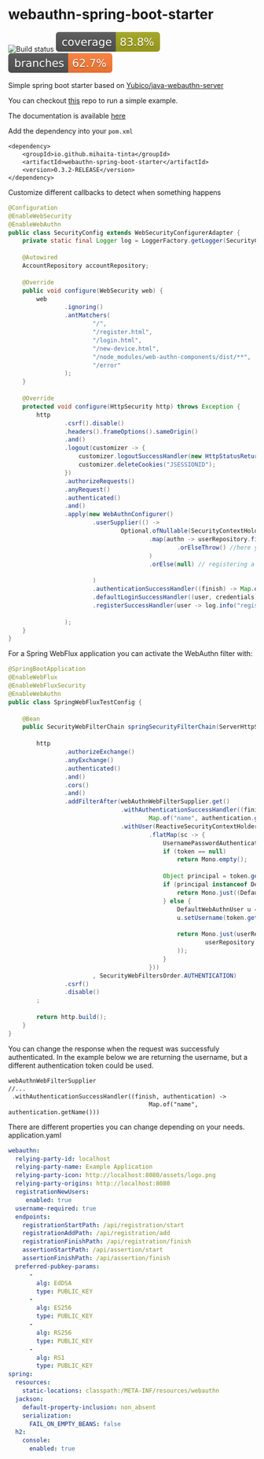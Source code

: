 # webauthn-spring-boot-starter
![Build status](https://github.com/mihaita-tinta/spring-boot-starter-webauthn/actions/workflows/maven.yml/badge.svg?branch=main)
![Code coverage](.github/badges/jacoco.svg)
![Code coverage](.github/badges/branches.svg)

Simple spring boot starter based on [Yubico/java-webauthn-server](https://github.com/Yubico/java-webauthn-server)

You can checkout [this](https://github.com/mihaita-tinta/spring-boot-starter-webauthn-demo) repo to run a simple example.

The documentation is available [here](https://webauthn-spring-boot-starter.glitch.me/)

Add the dependency into your `pom.xml`
```
<dependency>
    <groupId>io.github.mihaita-tinta</groupId>
    <artifactId>webauthn-spring-boot-starter</artifactId>
    <version>0.3.2-RELEASE</version>
</dependency>
```
Customize different callbacks to detect when something happens

```java
@Configuration
@EnableWebSecurity
@EnableWebAuthn
public class SecurityConfig extends WebSecurityConfigurerAdapter {
    private static final Logger log = LoggerFactory.getLogger(SecurityConfig.class);

    @Autowired
    AccountRepository accountRepository;

    @Override
    public void configure(WebSecurity web) {
        web
                .ignoring()
                .antMatchers(
                        "/",
                        "/register.html",
                        "/login.html",
                        "/new-device.html",
                        "/node_modules/web-authn-components/dist/**",
                        "/error"
                );
    }

    @Override
    protected void configure(HttpSecurity http) throws Exception {
        http
                .csrf().disable()
                .headers().frameOptions().sameOrigin()
                .and()
                .logout(customizer -> {
                    customizer.logoutSuccessHandler(new HttpStatusReturningLogoutSuccessHandler());
                    customizer.deleteCookies("JSESSIONID");
                })
                .authorizeRequests()
                .anyRequest()
                .authenticated()
                .and()
                .apply(new WebAuthnConfigurer()
                        .userSupplier(() ->
                                Optional.ofNullable(SecurityContextHolder.getContext().getAuthentication())
                                        .map(authn -> userRepository.findByUsername(authn.getName())
                                                .orElseThrow() //here you can migrate users in the webauthn user repository
                                        )
                                        .orElse(null) // registering a new user account for unauthenticated requests

                        )
                        .authenticationSuccessHandler((finish) -> Map.of("username", finish.getUser().getUsername()))
                        .defaultLoginSuccessHandler((user, credentials) -> log.info("login - user: {} with credentials: {}", user, credentials))
                        .registerSuccessHandler(user -> log.info("registerSuccessHandler - user: {}", user))

                );
    }
}

```

For a Spring WebFlux application you can activate the WebAuthn filter with:

```java
@SpringBootApplication
@EnableWebFlux
@EnableWebFluxSecurity
@EnableWebAuthn
public class SpringWebFluxTestConfig {
    
    @Bean
    public SecurityWebFilterChain springSecurityFilterChain(ServerHttpSecurity http, Supplier<WebAuthnWebFilter> webAuthnWebFilterSupplier) {

        http
                .authorizeExchange()
                .anyExchange()
                .authenticated()
                .and()
                .cors()
                .and()
                .addFilterAfter(webAuthnWebFilterSupplier.get()
                                .withAuthenticationSuccessHandler((finish, authentication) ->
                                        Map.of("name", authentication.getName()))
                                .withUser(ReactiveSecurityContextHolder.getContext()
                                        .flatMap(sc -> {
                                            UsernamePasswordAuthenticationToken token = (UsernamePasswordAuthenticationToken) sc.getAuthentication();
                                            if (token == null)
                                                return Mono.empty();

                                            Object principal = token.getPrincipal();
                                            if (principal instanceof DefaultWebAuthnUser) {
                                                return Mono.just((DefaultWebAuthnUser) principal);
                                            } else {
                                                DefaultWebAuthnUser u = new DefaultWebAuthnUser();
                                                u.setUsername(token.getName());

                                                return Mono.just(userRepository.findByUsername(u.getUsername()).orElseGet(() ->
                                                        userRepository.save(u)
                                                ));
                                            }
                                        }))
                        , SecurityWebFiltersOrder.AUTHENTICATION)
                .csrf()
                .disable()
        ;

        return http.build();
    }
}
```
You can change the response when the request was successfuly authenticated. In the example below we are returning the username, but a different authentication token could be used.
```
webAuthnWebFilterSupplier
//...
 .withAuthenticationSuccessHandler((finish, authentication) ->
                                        Map.of("name", authentication.getName()))
```

There are different properties you can change depending on your needs.
application.yaml

```yaml
webauthn:
  relying-party-id: localhost
  relying-party-name: Example Application
  relying-party-icon: http://localhost:8080/assets/logo.png
  relying-party-origins: http://localhost:8080
  registrationNewUsers:
     enabled: true
  username-required: true
  endpoints:
    registrationStartPath: /api/registration/start
    registrationAddPath: /api/registration/add
    registrationFinishPath: /api/registration/finish
    assertionStartPath: /api/assertion/start
    assertionFinishPath: /api/assertion/finish
  preferred-pubkey-params:
      -
        alg: EdDSA
        type: PUBLIC_KEY
      -
        alg: ES256
        type: PUBLIC_KEY
      -
        alg: RS256
        type: PUBLIC_KEY
      -
        alg: RS1
        type: PUBLIC_KEY
spring:
  resources:
    static-locations: classpath:/META-INF/resources/webauthn
  jackson:
    default-property-inclusion: non_absent
    serialization:
      FAIL_ON_EMPTY_BEANS: false
  h2:
    console:
      enabled: true
```
